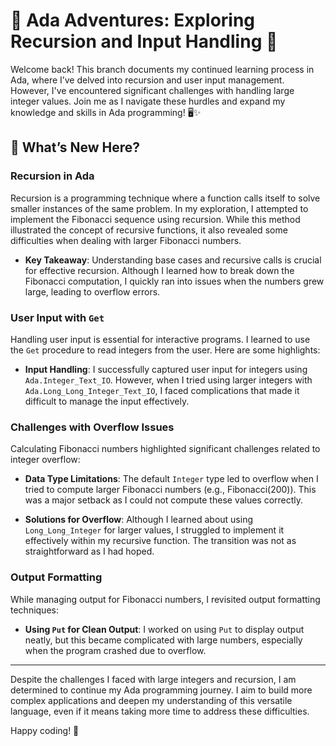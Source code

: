 # 🌟 Ada Adventures: Exploring Recursion and Input Handling 🌟

Welcome back! This branch documents my continued learning process in Ada, where I’ve delved into recursion and user input management. However, I've encountered significant challenges with handling large integer values. Join me as I navigate these hurdles and expand my knowledge and skills in Ada programming! 🖥️✨

## 🌟 What’s New Here?

### Recursion in Ada

Recursion is a programming technique where a function calls itself to solve smaller instances of the same problem. In my exploration, I attempted to implement the Fibonacci sequence using recursion. While this method illustrated the concept of recursive functions, it also revealed some difficulties when dealing with larger Fibonacci numbers.

- **Key Takeaway**: Understanding base cases and recursive calls is crucial for effective recursion. Although I learned how to break down the Fibonacci computation, I quickly ran into issues when the numbers grew large, leading to overflow errors.

### User Input with `Get`

Handling user input is essential for interactive programs. I learned to use the `Get` procedure to read integers from the user. Here are some highlights:

- **Input Handling**: I successfully captured user input for integers using `Ada.Integer_Text_IO`. However, when I tried using larger integers with `Ada.Long_Long_Integer_Text_IO`, I faced complications that made it difficult to manage the input effectively.

### Challenges with Overflow Issues

Calculating Fibonacci numbers highlighted significant challenges related to integer overflow:

- **Data Type Limitations**: The default `Integer` type led to overflow when I tried to compute larger Fibonacci numbers (e.g., Fibonacci(200)). This was a major setback as I could not compute these values correctly.
    
- **Solutions for Overflow**: Although I learned about using `Long_Long_Integer` for larger values, I struggled to implement it effectively within my recursive function. The transition was not as straightforward as I had hoped.
    

### Output Formatting

While managing output for Fibonacci numbers, I revisited output formatting techniques:

- **Using `Put` for Clean Output**: I worked on using `Put` to display output neatly, but this became complicated with large numbers, especially when the program crashed due to overflow.

---

Despite the challenges I faced with large integers and recursion, I am determined to continue my Ada programming journey. I aim to build more complex applications and deepen my understanding of this versatile language, even if it means taking more time to address these difficulties.

Happy coding! 🚀
